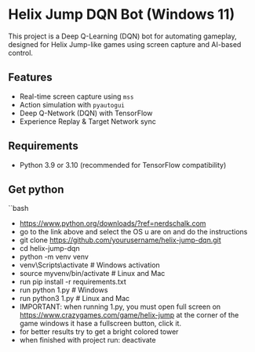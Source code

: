 # Helix Jump DQN Bot (Windows 11)

This project is a Deep Q-Learning (DQN) bot for automating gameplay, designed for Helix Jump-like games using screen capture and AI-based control.

## Features
- Real-time screen capture using `mss`
- Action simulation with `pyautogui`
- Deep Q-Network (DQN) with TensorFlow
- Experience Replay & Target Network sync


## Requirements
- Python 3.9 or 3.10 (recommended for TensorFlow compatibility)

## Get python
``bash
- https://www.python.org/downloads/?ref=nerdschalk.com
- go to the link above and select the OS u are on and do the instructions
- git clone https://github.com/yourusername/helix-jump-dqn.git
- cd helix-jump-dqn
- python -m venv venv
- venv\Scripts\activate  # Windows activation
- source myvenv/bin/activate # Linux and Mac
- run pip install -r requirements.txt
- run python 1.py # Windows
- run python3 1.py # Linux and Mac
- IMPORTANT: when running 1.py, you must open full screen on https://www.crazygames.com/game/helix-jump at the corner of the game windows it hase a fullscreen button, click it.
- for better results try to get a bright colored tower
- when finished with project run: deactivate